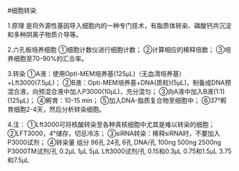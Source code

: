 #细胞转染

1.原理
是将外源性基因导入细胞内的一种专门技术，有脂质体转染、磷酸钙共沉淀和多种阴离子物质介导等。

2.六孔板培养细胞
①细胞计数仪进行细胞计数；
②计算相应的稀释倍数；	
③培养细胞至70-90%的汇合率。

3.转染
①A液：使用Opti-MEM培养基(125μL)（无血清培养基）+Lft3000(7.5μL)；
②B液：Opti-MEM培养基+DNA(质粒)(5μL)，制备成DNA预混合液，向预混合液中加人P3000(10μL)，充分混匀；
③向A液中加入B液(1:1)(125μL)；
④孵育：10-15 min；
⑤加入DNA-脂质复合物至细胞中；
⑥37°孵育细胞2-4天，然后分析转染细胞。

4.注：
①Lft3000可将核酸转染至各种真核细胞中尤其是难以转染的细胞；
②LFT3000，4°储存，切忌冷冻；
③siRNA转染：稀释siRNA时，不要加入P3000试剂；
④转染量
组分       	         96孔	         24孔           6孔
DNA/孔	             100ng	        500ng	         2500ng
P3000TM试剂/孔	     0.2μL	         1μL	         5μL
Lft3000试剂/孔	     0.15和0.3μL   	0.75和1.5μL	  3.75和7.5μL
